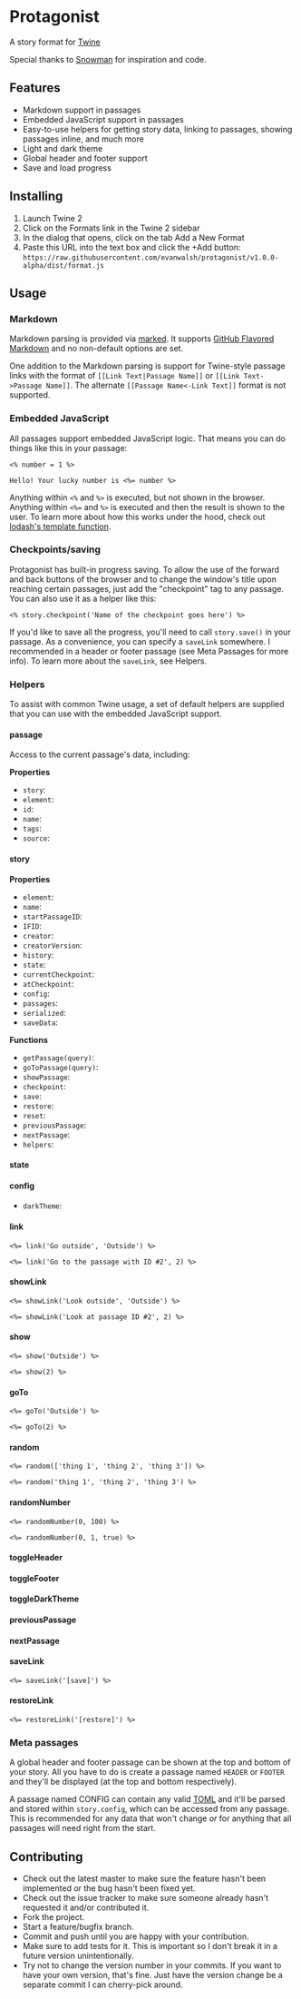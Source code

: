 # Protagonist

A story format for [Twine](http://twinery.org/)

Special thanks to [Snowman](https://bitbucket.org/klembot/snowman-2) for inspiration and code.

## Features

- Markdown support in passages
- Embedded JavaScript support in passages
- Easy-to-use helpers for getting story data, linking to passages, showing passages
  inline, and much more
- Light and dark theme
- Global header and footer support
- Save and load progress

## Installing

1. Launch Twine 2
2. Click on the Formats link in the Twine 2 sidebar
3. In the dialog that opens, click on the tab Add a New Format
4. Paste this URL into the text box and click the +Add button: `https://raw.githubusercontent.com/evanwalsh/protagonist/v1.0.0-alpha/dist/format.js`

## Usage

### Markdown

Markdown parsing is provided via [marked](https://github.com/chjj/marked). It supports
[GitHub Flavored Markdown](https://help.github.com/articles/github-flavored-markdown/)
and no non-default options are set.

One addition to the Markdown parsing is support for Twine-style passage links with the
format of `[[Link Text|Passage Name]]` or `[[Link Text->Passage Name]]`. The alternate
`[[Passage Name<-Link Text]]` format is not supported.

### Embedded JavaScript

All passages support embedded JavaScript logic. That means you can do things like
this in your passage:

```
<% number = 1 %>

Hello! Your lucky number is <%= number %>
```

Anything within `<%` and `%>` is executed, but not shown in the browser. Anything within
`<%=` and `%>` is executed and then the result is shown to the user. To learn more
about how this works under the hood, check out [lodash's template function](https://lodash.com/docs#template).

### Checkpoints/saving

Protagonist has built-in progress saving. To allow the use of the forward and back
buttons of the browser and to change the window's title upon reaching certain passages,
just add the "checkpoint" tag to any passage. You can also use it as a helper like this:

```
<% story.checkpoint('Name of the checkpoint goes here') %>
```

If you'd like to save all the progress, you'll need to call `story.save()` in your
passage. As a convenience, you can specify a `saveLink` somewhere. I recommended
in a header or footer passage (see Meta Passages for more info). To learn more about
the `saveLink`, see Helpers.

### Helpers

To assist with common Twine usage, a set of default helpers are supplied that you
can use with the embedded JavaScript support.

#### passage

Access to the current passage's data, including:

**Properties**

- `story`:
- `element`:
- `id`:
- `name`:
- `tags`:
- `source`:

#### story

**Properties**

- `element`:
- `name`:
- `startPassageID`:
- `IFID`:
- `creator`:
- `creatorVersion`:
- `history`:
- `state`:
- `currentCheckpoint`:
- `atCheckpoint`:
- `config`:
- `passages`:
- `serialized`:
- `saveData`:

**Functions**

- `getPassage(query)`:
- `goToPassage(query)`:
- `showPassage`:
- `checkpoint`:
- `save`:
- `restore`:
- `reset`:
- `previousPassage`:
- `nextPassage`:
- `helpers`:

#### state

#### config

- `darkTheme`:

#### link

```
<%= link('Go outside', 'Outside') %>

<%= link('Go to the passage with ID #2', 2) %>
```

#### showLink

```
<%= showLink('Look outside', 'Outside') %>

<%= showLink('Look at passage ID #2', 2) %>
```

#### show

```
<%= show('Outside') %>

<%= show(2) %>
```

#### goTo

```
<%= goTo('Outside') %>

<%= goTo(2) %>
```

#### random

```
<%= random(['thing 1', 'thing 2', 'thing 3']) %>

<%= random('thing 1', 'thing 2', 'thing 3') %>
```

#### randomNumber

```
<%= randomNumber(0, 100) %>

<%= randomNumber(0, 1, true) %>
```

#### toggleHeader

#### toggleFooter

#### toggleDarkTheme

#### previousPassage

#### nextPassage

#### saveLink

```
<%= saveLink('[save]') %>
```

#### restoreLink

```
<%= restoreLink('[restore]') %>
```

### Meta passages

A global header and footer passage can be shown at the top and bottom of your story.
All you have to do is create a passage named `HEADER` or `FOOTER` and they'll be
displayed (at the top and bottom respectively).

A passage named CONFIG can contain any valid [TOML](https://github.com/toml-lang/toml)
and it'll be parsed and stored within `story.config`, which can be accessed from
any passage. This is recommended for any data that won't change *or* for anything
that all passages will need right from the start.

## Contributing

- Check out the latest master to make sure the feature hasn't been implemented or
  the bug hasn't been fixed yet.
- Check out the issue tracker to make sure someone already hasn't requested it
  and/or contributed it.
- Fork the project.
- Start a feature/bugfix branch.
- Commit and push until you are happy with your contribution.
- Make sure to add tests for it. This is important so I don't break it in a future
  version unintentionally.
- Try not to change the version number in your commits. If you want to have your
  own version, that's fine. Just have the version change be a separate commit I
  can cherry-pick around.